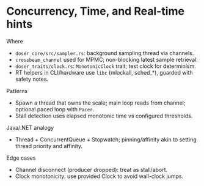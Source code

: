 # Concurrency, Time, and Real-time hints

Where

- `doser_core/src/sampler.rs`: background sampling thread via channels.
- `crossbeam_channel` used for MPMC; non-blocking latest sample retrieval.
- `doser_traits/clock.rs`: `MonotonicClock` trait; test clock for determinism.
- RT helpers in CLI/hardware use `libc` (mlockall, sched\_\*), guarded with safety notes.

Patterns

- Spawn a thread that owns the scale; main loop reads from channel; optional paced loop with `Pacer`.
- Stall detection uses elapsed monotonic time vs configured thresholds.

Java/.NET analogy

- Thread + ConcurrentQueue + Stopwatch; pinning/affinity akin to setting thread priority and affinity.

Edge cases

- Channel disconnect (producer dropped): treat as stall/abort.
- Clock monotonicity: use provided Clock to avoid wall-clock jumps.
